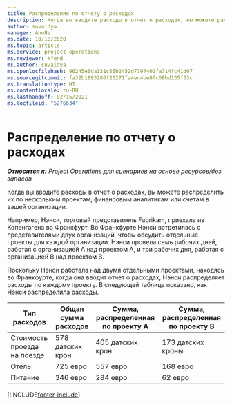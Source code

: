 ```yaml
---
title: Распределение по отчету о расходах
description: Когда вы вводите расходы в отчет о расходах, вы можете распределить их по нескольким проектам, юридическим лицам или счетам в вашей организации.
author: suvaidya
manager: AnnBe
ms.date: 10/10/2020
ms.topic: article
ms.service: project-operations
ms.reviewer: kfend
ms.author: suvaidya
ms.openlocfilehash: 96245e6da131c55b2452d7797402fa714fc41d07
ms.sourcegitcommit: fa32b1893286f20271fa4ec4be8fc68bd135f53c
ms.translationtype: HT
ms.contentlocale: ru-RU
ms.lasthandoff: 02/15/2021
ms.locfileid: "5276634"
---
```

# <a name="distributions-on-an-expense-report"></a>Распределение по отчету о расходах

_**Относится к:** Project Operations для сценариев на основе ресурсов/без запасов_

Когда вы вводите расходы в отчет о расходах, вы можете распределить их по нескольким проектам, финансовым аналитикам или счетам в вашей организации.

Например, Нэнси, торговый представитель Fabrikam, приехала из Копенгагена во Франкфурт. Во Франкфурте Нэнси встретилась с представителями двух организаций, чтобы обсудить отдельные проекты для каждой организации. Нэнси провела семь рабочих дней, работая с организацией A над проектом A, и три рабочих дня, работая с организацией B над проектом B.

Поскольку Нэнси работала над двумя отдельными проектами, находясь во Франкфурте, когда она вводит отчет о расходах, Нэнси распределяет расходы по каждому проекту. В следующей таблице показано, как Нэнси распределила расходы.

| Тип расходов | Общая сумма расходов | Сумма, распределенная по проекту А | Сумма, распределенная по проекту B |
|--------------|----------------------|---------------------------------|---------------------------------|
| Стоимость проезда на поезде   | 578 датских крон              | 405 датских крон                         | 173 датских кроны                         |
| Отель        | 725 евро              | 557 евро                         | 168 евро                         |
| Питание        | 346 евро              | 284 евро                         | 62 евро                          |


[!INCLUDE[footer-include](../includes/footer-banner.md)]